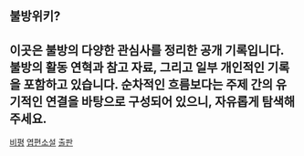 ## 불방위키?
이곳은 불방의 다양한 관심사를 정리한 공개 기록입니다.
불방의 활동 연혁과 참고 자료, 그리고 일부 개인적인 기록을 포함하고 있습니다.
순차적인 흐름보다는 주제 간의 유기적인 연결을 바탕으로 구성되어 있으니, 자유롭게 탐색해 주세요.
---
[비평](/critic1/) [엽편소설](/hamtext/) [출판](/critic2016/)
